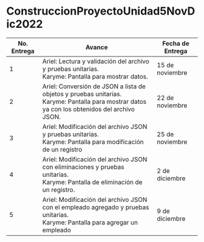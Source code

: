 # ConstruccionProyectoUnidad5NovDic2022
| No. Entrega | Avance | Fecha de Entrega |
| ---------- | --------- | ---------- |
| 1 | Ariel: Lectura y validación del archivo y pruebas unitarias. <br> Karyme: Pantalla para mostrar datos. | 15 de noviembre |
| 2 | Ariel: Conversión de JSON a lista de objetos y pruebas unitarias. <br> Karyme: Pantalla para mostrar datos ya con los obtenidos del archivo JSON. | 22  de noviembre |
| 3 | Ariel: Modificación del archivo JSON y pruebas unitarias. <br> Karyme: Pantalla para modificación de un registro | 25 de noviembre |
| 4 | Ariel: Modificación del archivo JSON con eliminaciones y pruebas unitarias. <br> Karyme: Pantalla de eliminación de un registro. | 2 de diciembre |
| 5 | Ariel: Modificación del archivo JSON con el empleado agregado y pruebas unitarias. <br> Karyme: Pantalla para agregar un empleado | 9 de diciembre |
